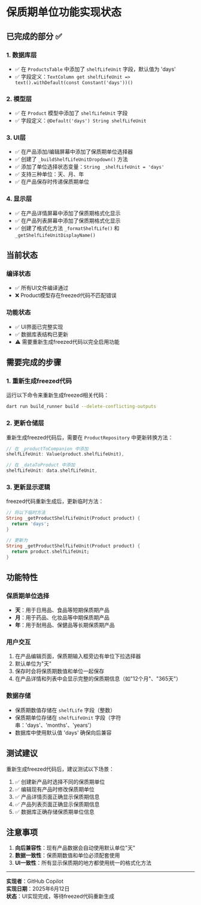 # 保质期单位功能实现状态

## 已完成的部分 ✅

### 1. 数据库层
- ✅ 在 `ProductsTable` 中添加了 `shelfLifeUnit` 字段，默认值为 'days'
- ✅ 字段定义：`TextColumn get shelfLifeUnit => text().withDefault(const Constant('days'))()`

### 2. 模型层
- ✅ 在 `Product` 模型中添加了 `shelfLifeUnit` 字段
- ✅ 字段定义：`@Default('days') String shelfLifeUnit`

### 3. UI层
- ✅ 在产品添加/编辑屏幕中添加了保质期单位选择器
- ✅ 创建了 `_buildShelfLifeUnitDropdown()` 方法
- ✅ 添加了单位选择状态变量：`String _shelfLifeUnit = 'days'`
- ✅ 支持三种单位：天、月、年
- ✅ 在产品保存时传递保质期单位

### 4. 显示层
- ✅ 在产品详情屏幕中添加了保质期格式化显示
- ✅ 在产品列表屏幕中添加了保质期格式化显示
- ✅ 创建了格式化方法 `_formatShelfLife()` 和 `_getShelfLifeUnitDisplayName()`

## 当前状态

### 编译状态
- ✅ 所有UI文件编译通过
- ❌ Product模型存在freezed代码不匹配错误

### 功能状态
- ✅ UI界面已完整实现
- ✅ 数据库表结构已更新
- ⚠️ 需要重新生成freezed代码以完全启用功能

## 需要完成的步骤

### 1. 重新生成freezed代码
运行以下命令来重新生成freezed相关代码：
```bash
dart run build_runner build --delete-conflicting-outputs
```

### 2. 更新仓储层
重新生成freezed代码后，需要在 `ProductRepository` 中更新转换方法：

```dart
// 在 _productToCompanion 中添加
shelfLifeUnit: Value(product.shelfLifeUnit),

// 在 _dataToProduct 中添加
shelfLifeUnit: data.shelfLifeUnit,
```

### 3. 更新显示逻辑
freezed代码重新生成后，更新临时方法：

```dart
// 将以下临时方法
String _getProductShelfLifeUnit(Product product) {
  return 'days';
}

// 更新为
String _getProductShelfLifeUnit(Product product) {
  return product.shelfLifeUnit;
}
```

## 功能特性

### 保质期单位选择
- **天**：用于日用品、食品等短期保质期产品
- **月**：用于药品、化妆品等中期保质期产品  
- **年**：用于耐用品、保健品等长期保质期产品

### 用户交互
1. 在产品编辑页面，保质期输入框旁边有单位下拉选择器
2. 默认单位为"天"
3. 保存时会将保质期数值和单位一起保存
4. 在产品详情和列表中会显示完整的保质期信息（如"12个月"、"365天"）

### 数据存储
- 保质期数值存储在 `shelfLife` 字段（整数）
- 保质期单位存储在 `shelfLifeUnit` 字段（字符串：'days'、'months'、'years'）
- 数据库中使用默认值 'days' 确保向后兼容

## 测试建议

重新生成freezed代码后，建议测试以下场景：
1. ✅ 创建新产品时选择不同的保质期单位
2. ✅ 编辑现有产品时修改保质期单位
3. ✅ 产品详情页面正确显示保质期信息
4. ✅ 产品列表页面正确显示保质期信息
5. ✅ 数据库正确存储保质期单位信息

## 注意事项

1. **向后兼容性**：现有产品数据会自动使用默认单位"天"
2. **数据一致性**：保质期数值和单位必须配套使用
3. **UI一致性**：所有显示保质期的地方都使用统一的格式化方法

---

**实现者**：GitHub Copilot  
**实现日期**：2025年6月12日  
**状态**：UI实现完成，等待freezed代码重新生成
